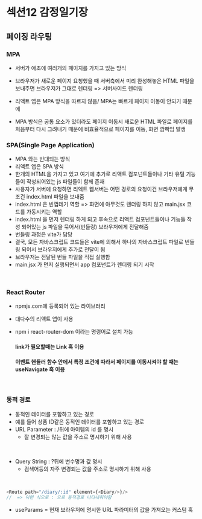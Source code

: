 # 섹션12 감정일기장

## 페이징 라우팅 

### MPA
- 서버가 애초에 여러개의 페이지를 가지고 있는 방식
- 브라우저가 새로운 페이지 요청했을 때 서버측에서 미리 완성해놓은 HTML 파일을 보내주면 브라우저가 그대로 렌더링 => 서버사이드 렌더링

- 리액트 앱은 MPA 방식을 따르지 않음/ MPA는 빠르게 페이지 이동이 안되기 때문에
- MPA 방식은 공통 요소가 있더라도 페이지 이동시 새로운 HTML 파일로 페이지를 처음부터 다시 그려내기 때문에 비효율적으로 페이지를 이동, 화면 깜빡임 발생

### SPA(Single Page Application)
- MPA 와는 반대되는 방식
- 리액트 앱은 SPA 방식
- 한개의 HTML을 가지고 있고 여기에 추가로 리액트 컴포넌트들이나 기타 유틸 기능들이 작성되어있는 js 파일들이 함께 존재
- 사용자가 서버에 요청하면 리엑트 웹서버는 어떤 경로의 요청이건 브라우저에게 무조건 index.html 파일을 보내줌
- index.html 은 빈껍데기 역할 => 화면에 아무것도 렌더링 하지 않고 main.jsx 코드를 가동시키는 역할
- index.html 을 먼저 렌더링 하게 되고 후속으로 리액트 컴포넌트들이나 기능들 작성 되어있는 js 파일을 묶어서(번들링) 브라우저에게 전달해줌
- 번들링 과정은 vite가 담당
- 결국, 모든 자바스크립트 코드들은 vite에 의해서 하나의 자바스크립트 파일로 번들링 되어서 브라우저에게 추가로 전달이 됨
- 브라우저는 전달된 번들 파일을 직접 실행함
- main.jsx 가 먼저 실행되면서 app 컴포넌트가 렌더링 되기 시작

<br>

### React Router
- npmjs.com에 등록되어 있는 라이브러리
- 대다수의 리액트 앱이 사용
- npm i react-router-dom 이라는 명령어로 설치 가능

    #### link가 필요할때는 Link 훅 이용
    #### 이벤트 핸들러 함수 안에서 특정 조건에 따라서 페이지를 이동시켜야 할 때는 useNavigate 훅 이용

<br>

### 동적 경로
- 동적인 데이터를 포함하고 있는 경로
- 예를 들어 상품 ID같은 동적인 데이터를 포함하고 있는 경로 
- URL Parameter : /뒤에 아이템의 id 를 명시
    - 잘 변경되는 않는 값을 주소로 명시하기 위해 사용
<br>

- Query String : ?뒤에 변수명과 값 명시 
    - 검색어등의 자주 변경되는 값을 주소로 명시하기 위해 사용 

<br>

```JavaScript
<Route path="/diary/:id" element={<Diary/>}/>
//  => 이런 식으로 : 으로 동적경로 나타내줘야함
```
   

- useParams = 현재 브라우저에 명시한 URL 파라미터의 값을 가져오는 커스텀 훅